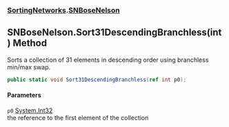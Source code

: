 ### [SortingNetworks](SortingNetworks.md 'SortingNetworks').[SNBoseNelson](SortingNetworks_SNBoseNelson.md 'SortingNetworks.SNBoseNelson')
## SNBoseNelson.Sort31DescendingBranchless(int) Method
Sorts a collection of 31 elements in descending order using branchless min/max swap.  
```csharp
public static void Sort31DescendingBranchless(ref int p0);
```
#### Parameters
<a name='SortingNetworks_SNBoseNelson_Sort31DescendingBranchless(int)_p0'></a>
`p0` [System.Int32](https://docs.microsoft.com/en-us/dotnet/api/System.Int32 'System.Int32')  
the reference to the first element of the collection
  
